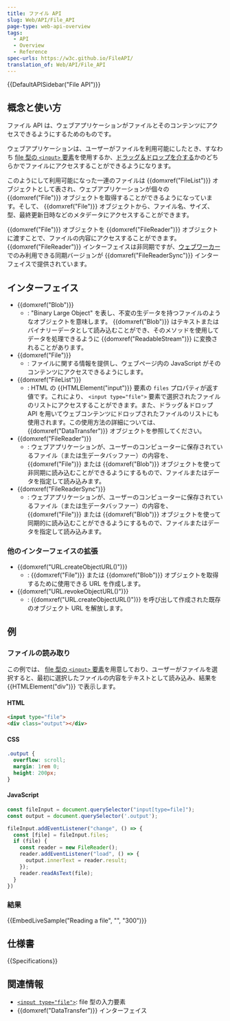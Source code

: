 ```yaml
---
title: ファイル API
slug: Web/API/File_API
page-type: web-api-overview
tags:
  - API
  - Overview
  - Reference
spec-urls: https://w3c.github.io/FileAPI/
translation_of: Web/API/File_API
---
```

{{DefaultAPISidebar("File API")}}

## 概念と使い方

ファイル API は、ウェブアプリケーションがファイルとそのコンテンツにアクセスできるようにするためのものです。

ウェブアプリケーションは、ユーザーがファイルを利用可能にしたとき、すなわち [file 型の `<input>` 要素](/ja/docs/Web/HTML/Element/input/file)を使用するか、[ドラッグ＆ドロップを介する](/ja/docs/Web/API/DataTransfer/files)かのどちらかでファイルにアクセスすることができるようになります。

このようにして利用可能になった一連のファイルは {{domxref("FileList")}} オブジェクトとして表され、ウェブアプリケーションが個々の {{domxref("File")}} オブジェクトを取得することができるようになっています。そして、 {{domxref("File")}} オブジェクトから、ファイル名、サイズ、型、最終更新日時などのメタデータにアクセスすることができます。

{{domxref("File")}} オブジェクトを {{domxref("FileReader")}} オブジェクトに渡すことで、ファイルの内容にアクセスすることができます。 {{domxref("FileReader")}} インターフェイスは非同期ですが、[ウェブワーカー](/ja/docs/Web/API/Web_Workers_API)でのみ利用できる同期バージョンが {{domxref("FileReaderSync")}} インターフェイスで提供されています。

## インターフェイス

- {{domxref("Blob")}}
  - : "Binary Large Object" を表し、不変の生データを持つファイルのようなオブジェクトを意味します。 {{domxref("Blob")}} はテキストまたはバイナリーデータとして読み込むことができ、そのメソッドを使用してデータを処理できるように {{domxref("ReadableStream")}} に変換されることがあります。
- {{domxref("File")}}
  - : ファイルに関する情報を提供し、ウェブページ内の JavaScript がそのコンテンツにアクセスできるようにします。
- {{domxref("FileList")}}
  - : HTML の {{HTMLElement("input")}} 要素の `files` プロパティが返す値です。これにより、 `<input type="file">` 要素で選択されたファイルのリストにアクセスすることができます。また、ドラッグ＆ドロップ API を用いてウェブコンテンツにドロップされたファイルのリストにも使用されます。この使用方法の詳細については、 {{domxref("DataTransfer")}} オブジェクトを参照してください。
- {{domxref("FileReader")}}
  - : ウェブアプリケーションが、ユーザーのコンピューターに保存されているファイル（または生データバッファー）の内容を、 {{domxref("File")}} または {{domxref("Blob")}} オブジェクトを使って非同期に読み込むことができるようにするもので、ファイルまたはデータを指定して読み込みます。
- {{domxref("FileReaderSync")}}
  - : ウェブアプリケーションが、ユーザーのコンピューターに保存されているファイル（または生データバッファー）の内容を、 {{domxref("File")}} または {{domxref("Blob")}} オブジェクトを使って同期的に読み込むことができるようにするもので、ファイルまたはデータを指定して読み込みます。

### 他のインターフェイスの拡張

- {{domxref("URL.createObjectURL()")}}
  - : {{domxref("File")}} または {{domxref("Blob")}} オブジェクトを取得するために使用できる URL を作成します。
- {{domxref("URL.revokeObjectURL()")}}
  - : {{domxref("URL.createObjectURL()")}} を呼び出して作成された既存のオブジェクト URL を解放します。

## 例

### ファイルの読み取り

この例では、 [file 型の `<input>` 要素](/ja/docs/Web/HTML/Element/input/file)を用意しており、ユーザーがファイルを選択すると、最初に選択したファイルの内容をテキストとして読み込み、結果を {{HTMLElement("div")}} で表示します。

#### HTML

```html
<input type="file">
<div class="output"></div>
```

#### CSS

```css
.output {
  overflow: scroll;
  margin: 1rem 0;
  height: 200px;
}
```

#### JavaScript

```js
const fileInput = document.querySelector("input[type=file]");
const output = document.querySelector('.output');

fileInput.addEventListener("change", () => {
  const [file] = fileInput.files;
  if (file) {
    const reader = new FileReader();
    reader.addEventListener("load", () => {
      output.innerText = reader.result;
    });
    reader.readAsText(file);
  }
})
```

### 結果

{{EmbedLiveSample("Reading a file", "", "300")}}

## 仕様書

{{Specifications}}

## 関連情報

- [`<input type="file">`](/ja/docs/Web/HTML/Element/input/file): file 型の入力要素
- {{domxref("DataTransfer")}} インターフェイス
